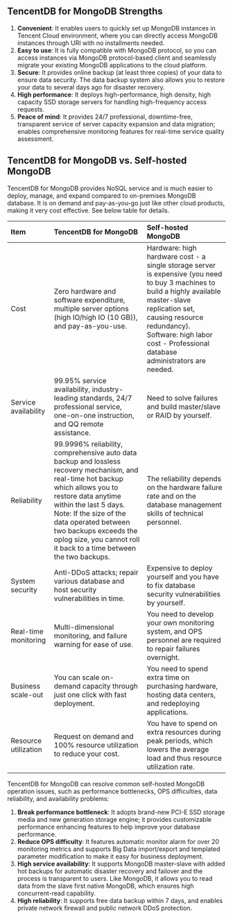 ## TencentDB for MongoDB Strengths
1. **Convenient**: It enables users to quickly set up MongoDB instances in Tencent Cloud environment, where you can directly access MongoDB instances through URI with no installments needed. <br/>
2. **Easy to use**: It is fully compatible with MongoDB protocol, so you can access instances via MongoDB protocol-based client and seamlessly migrate your existing MongoDB applications to the cloud platform. <br/>
3. **Secure**: It provides online backup (at least three copies) of your data to ensure data security. The data backup system also allows you to restore your data to several days ago for disaster recovery. <br/>
4. **High performance**:  It deploys high-performance, high density, high capacity SSD storage servers for handling high-frequency access requests. <br/>
5. **Peace of mind**: It provides 24/7 professional, downtime-free, transparent service of server capacity expansion and data migration; enables comprehensive monitoring features for real-time service quality assessment. <br/>

## TencentDB for MongoDB vs. Self-hosted MongoDB
TencentDB for MongoDB provides NoSQL service and is much easier to deploy, manage, and expand compared to on-premises MongoDB database. It is on demand and pay-as-you-go just like other cloud products, making it very cost effective. See below table for details.

| Item | TencentDB for MongoDB | Self-hosted MongoDB |
| :--------- | :----------------------------------------------------------- | :----------------------------------------------------------- |
| Cost | Zero hardware and software expenditure, multiple server options (high IO/high IO (10 GB)), and pay-as-you-use. | Hardware: high hardware cost - a single storage server is expensive (you need to buy 3 machines to build a highly available master-slave replication set, causing resource redundancy). Software: high labor cost - Professional database administrators are needed.|
| Service availability | 99.95% service availability, industry-leading standards, 24/7 professional service, one-on-one instruction, and QQ remote assistance. | Need to solve failures and build master/slave or RAID by yourself. |
| Reliability | 99.9996% reliability, comprehensive auto data backup and lossless recovery mechanism, and real-time hot backup which allows you to restore data anytime within the last 5 days. Note: If the size of the data operated between two backups exceeds the oplog size, you cannot roll it back to a time between the two backups. | The reliability depends on the hardware failure rate and on the database management skills of technical personnel. |
| System security | Anti-DDoS attacks; repair various database and host security vulnerabilities in time. |  Expensive to deploy yourself and you have to fix database security vulnerabilities by yourself. |
| Real-time monitoring | Multi-dimensional monitoring, and failure warning for ease of use. | You need to develop your own monitoring system, and OPS personnel are required to repair failures overnight. |
| Business scale-out | You can scale on-demand capacity through just one click with fast deployment. | You need to spend extra time on purchasing hardware, hosting data centers, and redeploying applications. |
| Resource utilization | Request on demand and 100% resource utilization to reduce your cost. | You have to spend on extra resources during peak periods, which lowers the average load and thus resource utilization rate. |

TencentDB for MongoDB can resolve common self-hosted MongoDB operation issues, such as performance bottlenecks, OPS difficulties, data reliability, and availability problems:
1. **Break performance bottleneck**: It adopts brand-new PCI-E SSD storage media and new generation storage engine; it provides customizable performance enhancing features to help improve your database performance. <br/>
2. **Reduce OPS difficulty**: It features automatic monitor alarm for over 20 monitoring metrics and supports Big Data import/export and templated parameter modification to make it easy for business deployment. <br/>
3. **High service availability**: It supports MongoDB master-slave with added hot backups for automatic disaster recovery and failover and the process is transparent to users. Like MongoDB, it allows you to read data from the slave first native MongoDB, which ensures high concurrent-read capability. <br/>
4. **High reliability**: It supports free data backup within 7 days, and enables private network firewall and public network DDoS protection. <br/>
